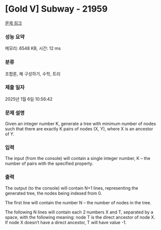 # [Gold V] Subway - 21959 

[문제 링크](https://www.acmicpc.net/problem/21959) 

### 성능 요약

메모리: 6548 KB, 시간: 12 ms

### 분류

조합론, 해 구성하기, 수학, 트리

### 제출 일자

2025년 1월 6일 10:56:42

### 문제 설명

<p>Given an integer number K, generate a tree with minimum number of nodes such that there are exactly K pairs of nodes (X, Y), where X is an ancestor of Y.</p>

### 입력 

 <p>The input (from the console) will contain a single integer number, K – the number of pairs with the specified property.</p>

### 출력 

 <p>The output (to the console) will contain N+1 lines, representing the generated tree, the nodes being indexed from 0.</p>

<p>The first line will contain the number N – the number of nodes in the tree.</p>

<p>The following N lines will contain each 2 numbers X and T, separated by a space, with the following meaning: node T is the direct ancestor of node X. If node X doesn’t have a direct ancestor, T will have value -1.</p>

